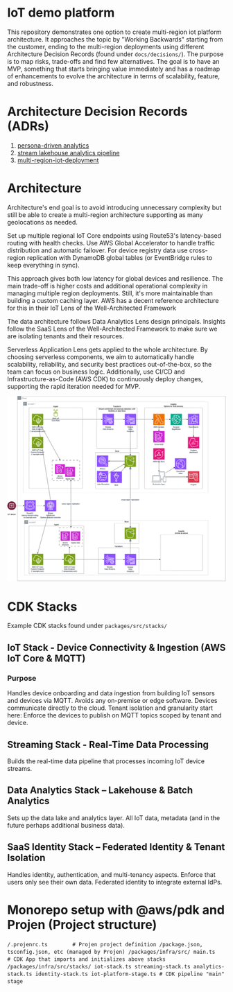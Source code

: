 # IoT demo platform

This repository demonstrates one option to create multi-region iot platform architecture.
It approaches the topic by "Working Backwards" starting from the customer,
ending to the multi-region deployments using different Architecture Decision Records (found under `docs/decisions/`).
The purpose is to map risks, trade-offs and find few alternatives.
The goal is to have an MVP, something that starts bringing value immediately
and has a roadmap of enhancements to evolve the architecture in terms of scalability, feature, and robustness.

# Architecture Decision Records (ADRs)

1. [persona-driven analytics](docs/decisions/0001-persona-driven-analytics.md)
2. [stream lakehouse analytics pipeline](docs/decisions/0002-stream-lakehouse-analytics-pipeline.md)
3. [multi-region-iot-deployment](docs/decisions/0003-multi-region-iot-deployment.md)

# Architecture

Architecture's end goal is to avoid introducing unnecessary complexity 
but still be able to create a multi-region architecture supporting as many geolocations as needed.

Set up multiple regional IoT Core endpoints using Route53's latency-based routing with health checks.
Use AWS Global Accelerator to handle traffic distribution and automatic failover.
For device registry data use cross-region replication with DynamoDB global tables
(or EventBridge rules to keep everything in sync).

This approach gives both low latency for global devices and resilience.
The main trade-off is higher costs and additional operational complexity in managing multiple region deployments.
Still, it's more maintainable than building a custom caching layer.
AWS has a decent reference architecture for this in their IoT Lens of the Well-Architected Framework

The data architecture follows Data Analytics Lens design principals.
Insights follow the SaaS Lens of the Well-Architected Framework
to make sure we are isolating tenants and their resources.

Serverless Application Lens gets applied to the whole architecture.
By choosing serverless components, we aim to automatically handle scalability,
reliability, and security best practices out-of-the-box, so the team can focus on business logic.
Additionally, use CI/CD and Infrastructure-as-Code (AWS CDK) to continuously deploy changes,
supporting the rapid iteration needed for MVP.

![architecture](data-architecutre.svg "Proposed Architecture")

# CDK Stacks

Example CDK stacks found under `packages/src/stacks/`

## IoT Stack - Device Connectivity & Ingestion (AWS IoT Core & MQTT)

### Purpose
Handles device onboarding and data ingestion from building IoT sensors and devices via MQTT.
Avoids any on-premise or edge software.
Devices communicate directly to the cloud.
Tenant isolation and granularity start here: Enforce the devices to publish on MQTT topics scoped by tenant and device.

## Streaming Stack - Real-Time Data Processing

Builds the real-time data pipeline that processes incoming IoT device streams.

## Data Analytics Stack – Lakehouse & Batch Analytics

Sets up the data lake and analytics layer. All IoT data, metadata (and in the future perhaps additional business data).

## SaaS Identity Stack – Federated Identity & Tenant Isolation

Handles identity, authentication, and multi-tenancy aspects.
Enforce that users only see their own data.
Federated identity to integrate external IdPs.

# Monorepo setup with @aws/pdk and Projen (Project structure)

`/.projenrc.ts        # Projen project definition
/package.json, tsconfig.json, etc (managed by Projen)
/packages/infra/src/
   main.ts            # CDK App that imports and initializes above stacks
/packages/infra/src/stacks/
   iot-stack.ts
   streaming-stack.ts
   analytics-stack.ts
   identity-stack.ts
   iot-platform-stage.ts # CDK pipeline "main" stage
`